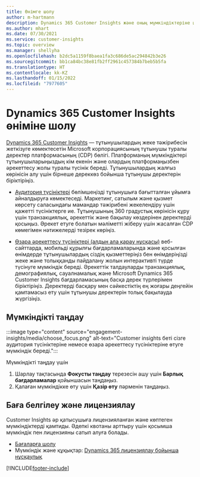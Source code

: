 ```yaml
---
title: Өнімге шолу
author: m-hartmann
description: Dynamics 365 Customer Insights және оның мүмкіндіктеріне шолу жасаңыз.
ms.author: mhart
ms.date: 07/30/2021
ms.service: customer-insights
ms.topic: overview
ms.manager: shellyha
ms.openlocfilehash: b2dc5a1159f8baea1fa3c686de5ac294842b3e26
ms.sourcegitcommit: bb1ca84bc38e81fb2ff2961c457384b7beb5b5fa
ms.translationtype: HT
ms.contentlocale: kk-KZ
ms.lasthandoff: 01/15/2022
ms.locfileid: "7977605"
---
```

# <a name="product-overview-for-dynamics-365-customer-insights"></a>Dynamics 365 Customer Insights өніміне шолу

[Dynamics 365 Customer Insights](https://dynamics.microsoft.com/ai/customer-insights/) — тұтынушылардың жеке тәжірибесін жеткізуге көмектесетін Microsoft корпорациясының тұтынушы туралы деректер платформасының (CDP) бөлігі. Платформаның мүмкіндіктері тұтынушыларыңыздың кім екенін және олардың платформаңызбен әрекеттесу жолы туралы түсінік береді. Тұтынушылардың жалғыз көрінісін алу үшін бірнеше дереккөз бойынша тұтынушы деректерін біріктіріңіз.


- [Аудитория түсініктері](audience-insights/overview.md) бөлімшеңізді тұтынушыға бағытталған ұйымға айналдыруға көмектеседі. Маркетинг, сатылым және қызмет көрсету саласындағы мамандар тәжірибені жекелендіру үшін қажетті түсініктерге ие. Тұтынушының 360 градустық көрінісін құру үшін транзакциялық, әрекеттік және бақылау көздерінен деректерді қосыңыз. Әрекет етуге болатын мәліметті жіберу үшін жасалған CDP көмегімен нәтижелерді тезірек көріңіз. 

- [Өзара әрекеттесу түсініктері (алдын ала қарау нұсқасы)](engagement-insights/index.yml) веб-сайттарда, мобильді құрылғы бағдарламаларында және қосылған өнімдерде тұтынушылардың сіздің қызметтеріңіз бен өнімдеріңізді жеке және толыққанды пайдалану жолын интерактивті түрде түсінуге мүмкіндік береді. Әрекеттік талдауларды транзакциялық, демографиялық, сауалнамалық және Microsoft Dynamics 365 Customer Insights бағдарламасының басқа дерек түрлерімен біріктіріңіз. Деректерді басқару мен сәйкестіктің ең жоғары деңгейін қамтамасыз ету үшін тұтынушы деректерін толық бақылауда жүргізіңіз.
 
## <a name="choose-a-capability"></a>Мүмкіндікті таңдау

:::image type="content" source="engagement-insights/media/choose_focus.png" alt-text="Customer insights беті сізге аудитория түсініктеріне немесе өзара әрекеттесу түсініктеріне өтуге мүмкіндік береді.":::

Мүмкіндікті таңдау үшін

1. Шарлау тақтасында **Фокусты таңдау** терезесін ашу үшін **Барлық бағдарламалар** қойыншасын таңдаңыз.
1. Қалаған мүмкіндікке өту үшін **Қазір өту** пәрменін таңдаңыз.

## <a name="pricing-and-licensing"></a>Баға белгілеу және лицензиялау

Customer Insights әр қатысушыға лицензияланған және көптеген мүмкіндіктерді қамтиды. Әдепкі квотаны арттыру үшін қосымша мүмкіндік пен лицензияны сатып алуға болады. 
- [Бағаларға шолу](https://dynamics.microsoft.com/ai/customer-insights/pricing/)
- Мүмкіндік және құқықтар: [Dynamics 365 лицензиялау бойынша нұсқаулық](https://go.microsoft.com/fwlink/?LinkId=866544)

[!INCLUDE[footer-include](includes/footer-banner.md)]